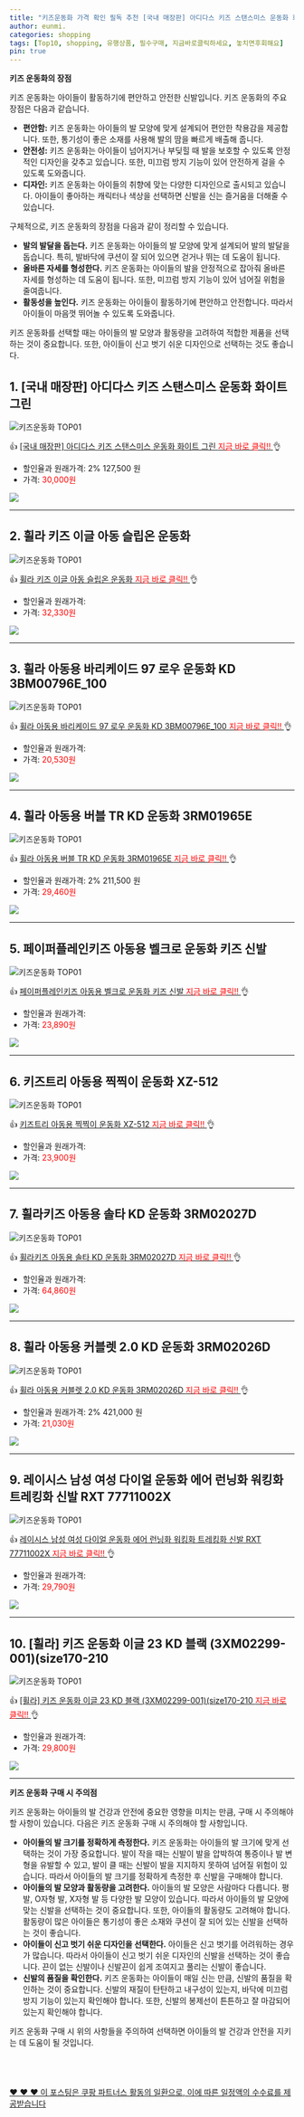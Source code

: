 ```yaml
---
title: "키즈운동화 가격 확인 필독 추천 [국내 매장판] 아디다스 키즈 스탠스미스 운동화 화이트 그린 비교 장점 구매가이드"
author: eunmi.
categories: shopping
tags: [Top10, shopping, 유행상품, 필수구매, 지금바로클릭하세요, 놓치면후회해요]
pin: true
---
```

**키즈 운동화의 장점**

키즈 운동화는 아이들이 활동하기에 편안하고 안전한 신발입니다. 키즈 운동화의 주요 장점은 다음과 같습니다.

* **편안함:** 키즈 운동화는 아이들의 발 모양에 맞게 설계되어 편안한 착용감을 제공합니다. 또한, 통기성이 좋은 소재를 사용해 발의 땀을 빠르게 배출해 줍니다.
* **안전성:** 키즈 운동화는 아이들이 넘어지거나 부딪힐 때 발을 보호할 수 있도록 안정적인 디자인을 갖추고 있습니다. 또한, 미끄럼 방지 기능이 있어 안전하게 걸을 수 있도록 도와줍니다.
* **디자인:** 키즈 운동화는 아이들의 취향에 맞는 다양한 디자인으로 출시되고 있습니다. 아이들이 좋아하는 캐릭터나 색상을 선택하면 신발을 신는 즐거움을 더해줄 수 있습니다.

구체적으로, 키즈 운동화의 장점을 다음과 같이 정리할 수 있습니다.

* **발의 발달을 돕는다.** 키즈 운동화는 아이들의 발 모양에 맞게 설계되어 발의 발달을 돕습니다. 특히, 발바닥에 쿠션이 잘 되어 있으면 걷거나 뛰는 데 도움이 됩니다.
* **올바른 자세를 형성한다.** 키즈 운동화는 아이들의 발을 안정적으로 잡아줘 올바른 자세를 형성하는 데 도움이 됩니다. 또한, 미끄럼 방지 기능이 있어 넘어질 위험을 줄여줍니다.
* **활동성을 높인다.** 키즈 운동화는 아이들이 활동하기에 편안하고 안전합니다. 따라서 아이들이 마음껏 뛰어놀 수 있도록 도와줍니다.

키즈 운동화를 선택할 때는 아이들의 발 모양과 활동량을 고려하여 적합한 제품을 선택하는 것이 중요합니다. 또한, 아이들이 신고 벗기 쉬운 디자인으로 선택하는 것도 좋습니다.

   

## 1. [국내 매장판] 아디다스 키즈 스탠스미스 운동화 화이트 그린

![키즈운동화 TOP01](https://thumbnail7.coupangcdn.com/thumbnails/remote/230x230ex/image/vendor_inventory/510b/2f64bff84a35b417c71c4c7b4f6e1d3ce599548c6d8f84f134697be3005c.JPG)


👍 [[국내 매장판] 아디다스 키즈 스탠스미스 운동화 화이트 그린 <font color=red> 지금 바로 클릭!! </font> ](https://link.coupang.com/re/AFFSDP?lptag=AF3617701&subid=GithubCoopas&pageKey=7615456339&traceid=V0-153&itemId=20178512891&vendorItemId=87578308824) 👌 


- 할인율과 원래가격: 2%  127,500   원
- 가격: <span style='color:red'>30,000원</span>

[![](/discount_price.png)](https://link.coupang.com/re/AFFSDP?lptag=AF3617701&subid=GithubCoopas&pageKey=7615456339&traceid=V0-153&itemId=20178512891&vendorItemId=87578308824)

---


   

## 2. 휠라 키즈 이글 아동 슬립온 운동화

![키즈운동화 TOP01](https://thumbnail7.coupangcdn.com/thumbnails/remote/230x230ex/image/vendor_inventory/606d/830877f39c7dffb2d6c5bba2c595bdf71ec395fb3a340ec4e231229998f0.jpg)


👍 [휠라 키즈 이글 아동 슬립온 운동화 <font color=red> 지금 바로 클릭!! </font> ](https://link.coupang.com/re/AFFSDP?lptag=AF3617701&subid=GithubCoopas&pageKey=7188931724&traceid=V0-153&itemId=18146231380&vendorItemId=85296581343) 👌 


- 할인율과 원래가격: 
- 가격: <span style='color:red'>32,330원</span>

[![](/discount_price.png)](https://link.coupang.com/re/AFFSDP?lptag=AF3617701&subid=GithubCoopas&pageKey=7188931724&traceid=V0-153&itemId=18146231380&vendorItemId=85296581343)

---


   

## 3. 휠라 아동용 바리케이드 97 로우 운동화 KD 3BM00796E_100

![키즈운동화 TOP01](https://thumbnail9.coupangcdn.com/thumbnails/remote/230x230ex/image/rs_quotation_api/5k5r9pc1/14eaa84a2a674bb0b98262eaf61f9261.jpg)


👍 [휠라 아동용 바리케이드 97 로우 운동화 KD 3BM00796E_100 <font color=red> 지금 바로 클릭!! </font> ](https://link.coupang.com/re/AFFSDP?lptag=AF3617701&subid=GithubCoopas&pageKey=6238986233&traceid=V0-153&itemId=12582460593&vendorItemId=79850466073) 👌 


- 할인율과 원래가격: 
- 가격: <span style='color:red'>20,530원</span>

[![](/discount_price.png)](https://link.coupang.com/re/AFFSDP?lptag=AF3617701&subid=GithubCoopas&pageKey=6238986233&traceid=V0-153&itemId=12582460593&vendorItemId=79850466073)

---


   

## 4. 휠라 아동용 버블 TR KD 운동화 3RM01965E

![키즈운동화 TOP01](https://thumbnail9.coupangcdn.com/thumbnails/remote/230x230ex/image/retail/images/2855061708428133-2ab7a6e2-801a-4103-8c80-2e247206e276.png)


👍 [휠라 아동용 버블 TR KD 운동화 3RM01965E <font color=red> 지금 바로 클릭!! </font> ](https://link.coupang.com/re/AFFSDP?lptag=AF3617701&subid=GithubCoopas&pageKey=6442059261&traceid=V0-153&itemId=13948630302&vendorItemId=81197845147) 👌 


- 할인율과 원래가격: 2%  211,500   원
- 가격: <span style='color:red'>29,460원</span>

[![](/discount_price.png)](https://link.coupang.com/re/AFFSDP?lptag=AF3617701&subid=GithubCoopas&pageKey=6442059261&traceid=V0-153&itemId=13948630302&vendorItemId=81197845147)

---


   

## 5. 페이퍼플레인키즈 아동용 벨크로 운동화 키즈 신발

![키즈운동화 TOP01](https://thumbnail9.coupangcdn.com/thumbnails/remote/230x230ex/image/vendor_inventory/5f67/43e36332b289cb2c2000a50726b9cf8aed7f2923fcdc2c3d99a1b3f8e2be.jpg)


👍 [페이퍼플레인키즈 아동용 벨크로 운동화 키즈 신발 <font color=red> 지금 바로 클릭!! </font> ](https://link.coupang.com/re/AFFSDP?lptag=AF3617701&subid=GithubCoopas&pageKey=5278110369&traceid=V0-153&itemId=7543731270&vendorItemId=74834330225) 👌 


- 할인율과 원래가격: 
- 가격: <span style='color:red'>23,890원</span>

[![](/discount_price.png)](https://link.coupang.com/re/AFFSDP?lptag=AF3617701&subid=GithubCoopas&pageKey=5278110369&traceid=V0-153&itemId=7543731270&vendorItemId=74834330225)

---


   

## 6. 키즈트리 아동용 찍찍이 운동화 XZ-512

![키즈운동화 TOP01](https://thumbnail10.coupangcdn.com/thumbnails/remote/230x230ex/image/retail/images/2023/08/09/16/9/53a9775b-f664-41c6-b82f-b757aa30c8a9.jpg)


👍 [키즈트리 아동용 찍찍이 운동화 XZ-512 <font color=red> 지금 바로 클릭!! </font> ](https://link.coupang.com/re/AFFSDP?lptag=AF3617701&subid=GithubCoopas&pageKey=7515457297&traceid=V0-153&itemId=19701082233&vendorItemId=86830561986) 👌 


- 할인율과 원래가격: 
- 가격: <span style='color:red'>23,900원</span>

[![](/discount_price.png)](https://link.coupang.com/re/AFFSDP?lptag=AF3617701&subid=GithubCoopas&pageKey=7515457297&traceid=V0-153&itemId=19701082233&vendorItemId=86830561986)

---


   

## 7. 휠라키즈 아동용 솔타 KD 운동화 3RM02027D

![키즈운동화 TOP01](https://thumbnail6.coupangcdn.com/thumbnails/remote/230x230ex/image/rs_quotation_api/uraybw3m/289d6b2935734424838af22725c6d503.jpg)


👍 [휠라키즈 아동용 솔타 KD 운동화 3RM02027D <font color=red> 지금 바로 클릭!! </font> ](https://link.coupang.com/re/AFFSDP?lptag=AF3617701&subid=GithubCoopas&pageKey=6233035033&traceid=V0-153&itemId=12537144449&vendorItemId=79805564951) 👌 


- 할인율과 원래가격: 
- 가격: <span style='color:red'>64,860원</span>

[![](/discount_price.png)](https://link.coupang.com/re/AFFSDP?lptag=AF3617701&subid=GithubCoopas&pageKey=6233035033&traceid=V0-153&itemId=12537144449&vendorItemId=79805564951)

---


   

## 8. 휠라 아동용 커블렛 2.0 KD 운동화 3RM02026D

![키즈운동화 TOP01](https://thumbnail6.coupangcdn.com/thumbnails/remote/230x230ex/image/rs_quotation_api/ld9iykly/271715b6d00746e39ab8628ec5de9f46.jpg)


👍 [휠라 아동용 커블렛 2.0 KD 운동화 3RM02026D <font color=red> 지금 바로 클릭!! </font> ](https://link.coupang.com/re/AFFSDP?lptag=AF3617701&subid=GithubCoopas&pageKey=6235461389&traceid=V0-153&itemId=12555107441&vendorItemId=79823418796) 👌 


- 할인율과 원래가격: 2%  421,000   원
- 가격: <span style='color:red'>21,030원</span>

[![](/discount_price.png)](https://link.coupang.com/re/AFFSDP?lptag=AF3617701&subid=GithubCoopas&pageKey=6235461389&traceid=V0-153&itemId=12555107441&vendorItemId=79823418796)

---


   

## 9. 레이시스 남성 여성 다이얼 운동화 에어 런닝화 워킹화 트레킹화 신발 RXT 77711002X

![키즈운동화 TOP01](https://thumbnail8.coupangcdn.com/thumbnails/remote/230x230ex/image/vendor_inventory/2eb6/7437d33bb0740d9060888eca81c77d2a1f898c457d2aaebed0594070228b.jpg)


👍 [레이시스 남성 여성 다이얼 운동화 에어 런닝화 워킹화 트레킹화 신발 RXT 77711002X <font color=red> 지금 바로 클릭!! </font> ](https://link.coupang.com/re/AFFSDP?lptag=AF3617701&subid=GithubCoopas&pageKey=5637747422&traceid=V0-153&itemId=9188321800&vendorItemId=87367244060) 👌 


- 할인율과 원래가격: 
- 가격: <span style='color:red'>29,790원</span>

[![](/discount_price.png)](https://link.coupang.com/re/AFFSDP?lptag=AF3617701&subid=GithubCoopas&pageKey=5637747422&traceid=V0-153&itemId=9188321800&vendorItemId=87367244060)

---


   

## 10. [휠라] 키즈 운동화 이글 23 KD 블랙 (3XM02299-001)(size170-210

![키즈운동화 TOP01](https://thumbnail10.coupangcdn.com/thumbnails/remote/230x230ex/image/vendor_inventory/c1dd/a93f691d3f7f846395215c0ca2f606b1249ccc281ba09a0855d8bcd6b1a7.jpg)


👍 [[휠라] 키즈 운동화 이글 23 KD 블랙 (3XM02299-001)(size170-210 <font color=red> 지금 바로 클릭!! </font> ](https://link.coupang.com/re/AFFSDP?lptag=AF3617701&subid=GithubCoopas&pageKey=7133046516&traceid=V0-153&itemId=17890940625&vendorItemId=85053857539) 👌 


- 할인율과 원래가격: 
- 가격: <span style='color:red'>29,800원</span>

[![](/discount_price.png)](https://link.coupang.com/re/AFFSDP?lptag=AF3617701&subid=GithubCoopas&pageKey=7133046516&traceid=V0-153&itemId=17890940625&vendorItemId=85053857539)

---
**키즈 운동화 구매 시 주의점**

키즈 운동화는 아이들의 발 건강과 안전에 중요한 영향을 미치는 만큼, 구매 시 주의해야 할 사항이 있습니다. 다음은 키즈 운동화 구매 시 주의해야 할 사항입니다.

* **아이들의 발 크기를 정확하게 측정한다.** 키즈 운동화는 아이들의 발 크기에 맞게 선택하는 것이 가장 중요합니다. 발이 작을 때는 신발이 발을 압박하여 통증이나 발 변형을 유발할 수 있고, 발이 클 때는 신발이 발을 지지하지 못하여 넘어질 위험이 있습니다. 따라서 아이들의 발 크기를 정확하게 측정한 후 신발을 구매해야 합니다.
* **아이들의 발 모양과 활동량을 고려한다.** 아이들의 발 모양은 사람마다 다릅니다. 평발, O자형 발, X자형 발 등 다양한 발 모양이 있습니다. 따라서 아이들의 발 모양에 맞는 신발을 선택하는 것이 중요합니다. 또한, 아이들의 활동량도 고려해야 합니다. 활동량이 많은 아이들은 통기성이 좋은 소재와 쿠션이 잘 되어 있는 신발을 선택하는 것이 좋습니다.
* **아이들이 신고 벗기 쉬운 디자인을 선택한다.** 아이들은 신고 벗기를 어려워하는 경우가 많습니다. 따라서 아이들이 신고 벗기 쉬운 디자인의 신발을 선택하는 것이 좋습니다. 끈이 없는 신발이나 신발끈이 쉽게 조여지고 풀리는 신발이 좋습니다.
* **신발의 품질을 확인한다.** 키즈 운동화는 아이들이 매일 신는 만큼, 신발의 품질을 확인하는 것이 중요합니다. 신발의 재질이 탄탄하고 내구성이 있는지, 바닥에 미끄럼 방지 기능이 있는지 확인해야 합니다. 또한, 신발의 봉제선이 튼튼하고 잘 마감되어 있는지 확인해야 합니다.

키즈 운동화 구매 시 위의 사항들을 주의하여 선택하면 아이들의 발 건강과 안전을 지키는 데 도움이 될 것입니다.<br><br><br><br><br> [ ❤ ❤ ❤ 이 포스팅은 쿠팡 파트너스 활동의 일환으로, 이에 따른 일정액의 수수료를 제공받습니다](https://link.coupang.com/a/bcEFyh)